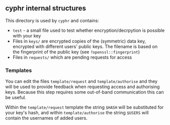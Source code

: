 ## cyphr internal structures

This directory is used by `cyphr` and contains:

* `test` - a small file used to test whether encryption/decrpytion is possible with your key
* Files in `keys/` are encrypted copies of the (symmetric) data key, encrypted with different users' public keys.  The filename is based on the fingerprint of the public key (see `?openssl::fingerprint`)
* Files in `requests/` which are pending requests for access

### Templates

You can edit the files `template/request` and `template/authorise` and they will be used to provide feedback when requesting access and authorising keys.  Because this step requires some out-of-band communication this can be useful.

Within the `template/request` template the string `$HASH` will be substituted for your key's hash, and within `template/authorise` the string `$USERS` will contain the usernames of added users.

